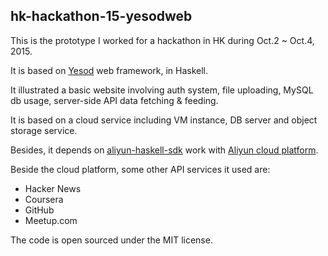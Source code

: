 hk-hackathon-15-yesodweb
----------

This is the prototype I worked for a hackathon in HK during Oct.2 ~ Oct.4, 2015.

It is based on [Yesod](http://yesodweb.com) web framework, in Haskell.

It illustrated a basic website involving auth system, file uploading, MySQL db usage, server-side API data fetching & feeding.

It is based on a cloud service including VM instance, DB server and object storage service.

Besides, it depends on [aliyun-haskell-sdk](https://github.com/izgzhen/aliyun-haskell-sdk) work with [Aliyun cloud platform](http://www.aliyun.com).

Beside the cloud platform, some other API services it used are:

* Hacker News
* Coursera
* GitHub
* Meetup.com

The code is open sourced under the MIT license.
